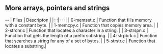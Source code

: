 ## More arrays, pointers and strings

--
|  Files |  Descripton |
|:-:|---|
|  0-memset.c | Function that fills memory with a constant byte.  |
|  1-memcpy.c | Function that copies memory area. |
| 2-strchr.c  | Function that locates a character in a string.  |
| 3-strspn.c  | Function that gets the length of a prefix substring.  |
|  4-strpbrk.c | Function that searches a string for any of a set of bytes.  |
|  5-strstr.c | Function that locates a substring.|
